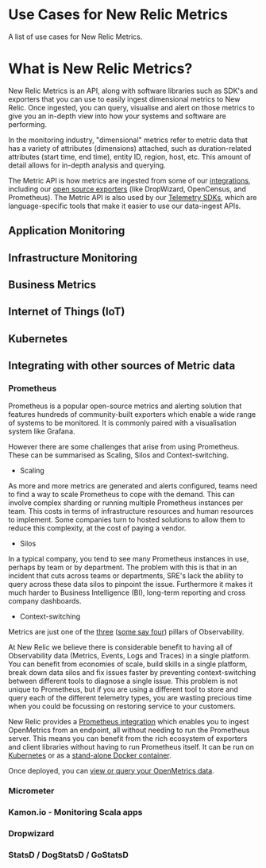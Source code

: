 # Use Cases for New Relic Metrics

A list of use cases for New Relic Metrics.

# What is New Relic Metrics?

New Relic Metrics is an API, along with software libraries such as SDK's and exporters that you can use to easily ingest dimensional metrics to New Relic. Once ingested, you can query, visualise and alert on those metrics to give you an in-depth view into how your systems and software are performing.

In the monitoring industry, "dimensional" metrics refer to metric data that has a variety of attributes (dimensions) attached, such as duration-related attributes (start time, end time), entity ID, region, host, etc. This amount of detail allows for in-depth analysis and querying.

The Metric API is how metrics are ingested from some of our [integrations](https://newrelic.com/integrations), including our [open source exporters](https://docs.newrelic.com/docs/data-ingest-apis/get-data-new-relic/new-relic-sdks/telemetry-sdks-send-custom-telemetry-data-new-relic#external-data) (like DropWizard, OpenCensus, and Prometheus). The Metric API is also used by our [Telemetry SDKs](https://docs.newrelic.com/docs/data-ingest-apis/get-data-new-relic/new-relic-sdks/telemetry-sdks-send-custom-telemetry-data-new-relic), which are language-specific tools that make it easier to use our data-ingest APIs.

## Application Monitoring

## Infrastructure Monitoring

## Business Metrics

## Internet of Things (IoT)

## Kubernetes

## Integrating with other sources of Metric data

### Prometheus
Prometheus is a popular open-source metrics and alerting solution that features hundreds of community-built exporters which enable a wide range of systems to be monitored. It is commonly paired with a visualisation system like Grafana.

However there are some challenges that arise from using Prometheus. These can be summarised as Scaling, Silos and Context-switching.

* Scaling
  
As more and more metrics are generated and alerts configured, teams need to find a way to scale Prometheus to cope with the demand. This can involve complex sharding or running multiple Prometheus instances per team. This costs in terms of infrastructure resources and human resources to implement. Some companies turn to hosted solutions to allow them to reduce this complexity, at the cost of paying a vendor.

* Silos
  
In a typical company, you tend to see many Prometheus instances in use, perhaps by team or by department. The problem with this is that in an incident that cuts across teams or departments, SRE's lack the ability to query across these data silos to pinpoint the issue. Furthermore it makes it much harder to Business Intelligence (BI), long-term reporting and cross company dashboards.

* Context-switching
  
Metrics are just one of the [three](https://www.oreilly.com/library/view/distributed-systems-observability/9781492033431/ch04.html) (<a href="https://newrelic.com/platform/telemetry-data-101/">some say four</a>) pillars of Observability.

At New Relic we believe there is considerable benefit to having all of Observability data (Metrics, Events, Logs and Traces) in a single platform. You can benefit from economies of scale, build skills in a single platform, break down data silos and fix issues faster by preventing context-switching between different tools to diagnose a single issue. This problem is not unique to Prometheus, but if you are using a different tool to store and query each of the different telemetry types, you are wasting precious time when you could be focussing on restoring service to your customers.

New Relic provides a [Prometheus integration](https://docs.newrelic.com/docs/integrations/prometheus-integrations) which enables you to ingest OpenMetrics from an endpoint, all without needing to run the Prometheus server. This means you can benefit from the rich ecosystem of exporters and client libraries without having to run Prometheus itself. It can be run on [Kubernetes](https://docs.newrelic.com/docs/integrations/prometheus-integrations/get-started/new-relic-prometheus-openmetrics-integration-kubernetes) or as a [stand-alone Docker container](https://docs.newrelic.com/docs/integrations/prometheus-integrations/get-started/new-relic-prometheus-openmetrics-integration-kubernetes).

Once deployed, you can [view or query your OpenMetrics data](https://docs.newrelic.com/docs/integrations/prometheus-integrations/view-query-data/view-query-your-prometheus-openmetrics-data).

### Micrometer

### Kamon.io - Monitoring Scala apps

### Dropwizard

### StatsD / DogStatsD / GoStatsD

